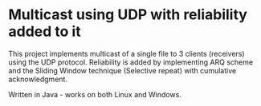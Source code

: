 # Multicast using UDP with reliability added to it #

This project implements multicast of a single file to 3 clients (receivers) using the UDP protocol. Reliability is added by implementing ARQ scheme and the Sliding Window technique (Selective repeat) with cumulative acknowledgment.

Written in Java - works on both Linux and Windows.